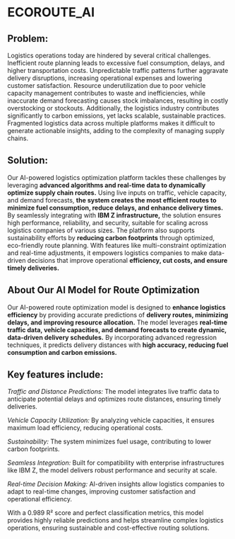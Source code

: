 # ECOROUTE_AI

## Problem:
Logistics operations today are hindered by several critical challenges. Inefficient route planning leads to excessive fuel consumption, delays, and higher transportation costs. Unpredictable traffic patterns further aggravate delivery disruptions, increasing operational expenses and lowering customer satisfaction. Resource underutilization due to poor vehicle capacity management contributes to waste and inefficiencies, while inaccurate demand forecasting causes stock imbalances, resulting in costly overstocking or stockouts. Additionally, the logistics industry contributes significantly to carbon emissions, yet lacks scalable, sustainable practices. Fragmented logistics data across multiple platforms makes it difficult to generate actionable insights, adding to the complexity of managing supply chains.

## Solution:
Our AI-powered logistics optimization platform tackles these challenges by leveraging **advanced algorithms and real-time data to dynamically optimize supply chain routes.** Using live inputs on traffic, vehicle capacity, and demand forecasts, **the system creates the most efficient routes to minimize fuel consumption, reduce delays, and enhance delivery times.** By seamlessly integrating with **IBM Z infrastructure,** the solution ensures high performance, reliability, and security, suitable for scaling across logistics companies of various sizes. The platform also supports sustainability efforts by **reducing carbon footprints** through optimized, eco-friendly route planning. With features like multi-constraint optimization and real-time adjustments, it empowers logistics companies to make data-driven decisions that improve operational **efficiency, cut costs, and ensure timely deliveries.**

## About Our AI Model for Route Optimization
Our AI-powered route optimization model is designed to **enhance logistics efficiency** by providing accurate predictions of **delivery routes, minimizing delays, and improving resource allocation.** The model leverages **real-time traffic data, vehicle capacities, and demand forecasts to create dynamic, data-driven delivery schedules.** By incorporating advanced regression techniques, it predicts delivery distances with **high accuracy, reducing fuel consumption and carbon emissions.**

## Key features include:

_Traffic and Distance Predictions:_ The model integrates live traffic data to anticipate potential delays and optimizes route distances, ensuring timely deliveries.

_Vehicle Capacity Utilization:_ By analyzing vehicle capacities, it ensures maximum load efficiency, reducing operational costs.

_Sustainability:_ The system minimizes fuel usage, contributing to lower carbon footprints.

_Seamless Integration:_ Built for compatibility with enterprise infrastructures like IBM Z, the model delivers robust performance and security at scale.

_Real-time Decision Making:_ AI-driven insights allow logistics companies to adapt to real-time changes, improving customer satisfaction and operational efficiency.

With a 0.989 R² score and perfect classification metrics, this model provides highly reliable predictions and helps streamline complex logistics operations, ensuring sustainable and cost-effective routing solutions.
